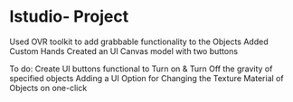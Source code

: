 # Istudio- Project

Used OVR toolkit to add grabbable functionality to the Objects
Added Custom Hands
Created an UI Canvas model with two buttons

To do:
Create UI buttons functional to Turn on & Turn Off the gravity of specified objects
Adding a UI Option for Changing the Texture Material of Objects on one-click
